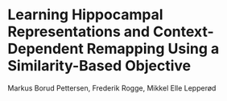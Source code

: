 # Learning Hippocampal Representations and Context-Dependent Remapping Using a Similarity-Based Objective
Markus Borud Pettersen, Frederik Rogge, Mikkel Elle Lepperød
